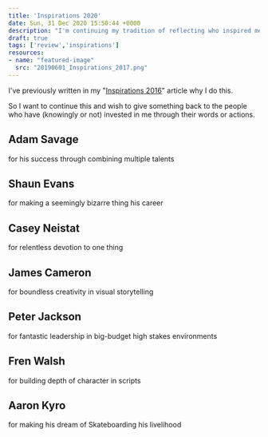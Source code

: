 ```yaml
---
title: 'Inspirations 2020'
date: Sun, 31 Dec 2020 15:50:44 +0000
description: "I'm continuing my tradition of reflecting who inspired me in the past year and why."
draft: true
tags: ['review','inspirations']
resources:
- name: "featured-image"
  src: "20190601_Inspirations_2017.png"
---
```

<!--more-->
I've previously written in my "[Inspirations 2016](https://cheret.de/2016/10/inspirations-2016/)" article why I do this.

So I want to continue this and wish to give something back to the people who have (knowingly or not) invested in me through their words or actions.

## Adam Savage

for his success through combining multiple talents

## Shaun Evans

for making a seemingly bizarre thing his career 

## Casey Neistat

for relentless devotion to one thing

## James Cameron

for boundless creativity in visual storytelling 

## Peter Jackson

for fantastic leadership in big-budget high stakes environments

## Fren Walsh

for building depth of character in scripts

## Aaron Kyro

for making his dream of Skateboarding his livelihood
